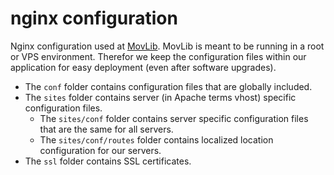 # nginx configuration
Nginx configuration used at [MovLib](http://movlib.org/). MovLib is meant to be running in a root or VPS environment.
Therefor we keep the configuration files within our application for easy deployment (even after software upgrades).

* The `conf` folder contains configuration files that are globally included.
* The `sites` folder contains server (in Apache terms vhost) specific configuration files.
  * The `sites/conf` folder contains server specific configuration files that are the same for all servers.
  * The `sites/conf/routes` folder contains localized location configuration for our servers.
* The `ssl` folder contains SSL certificates.

